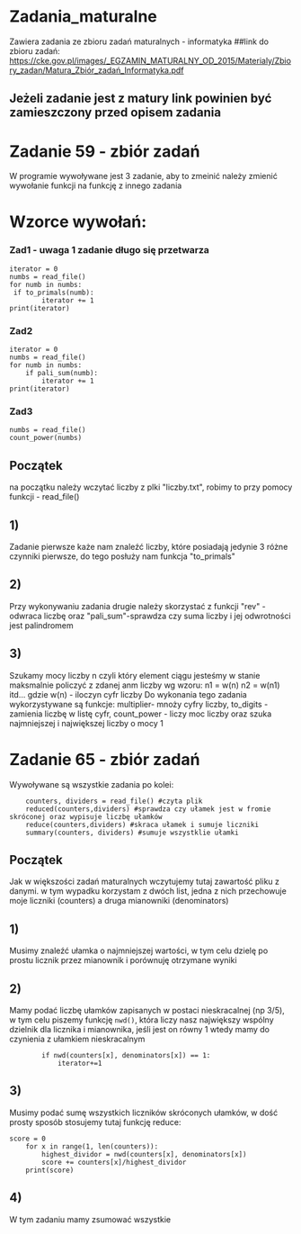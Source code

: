 # Zadania_maturalne
Zawiera zadania ze zbioru zadań maturalnych - informatyka
##link do zbioru zadań: https://cke.gov.pl/images/_EGZAMIN_MATURALNY_OD_2015/Materialy/Zbiory_zadan/Matura_Zbiór_zadań_Informatyka.pdf
## Jeżeli zadanie jest z matury link powinien być zamieszczony przed opisem zadania

# Zadanie 59 - zbiór zadań
W programie wywoływane jest 3 zadanie, aby to zmeinić należy zmienić wywołanie funkcji na funkcję z innego zadania
# Wzorce wywołań:
### Zad1 - uwaga 1 zadanie długo się przetwarza
    iterator = 0
    numbs = read_file()
    for numb in numbs:
     if to_primals(numb):
            iterator += 1
    print(iterator)
### Zad2
    iterator = 0
    numbs = read_file()
    for numb in numbs:
        if pali_sum(numb):
            iterator += 1
    print(iterator)
### Zad3
    numbs = read_file()  
    count_power(numbs)
## Początek
na początku należy wczytać liczby z plki "liczby.txt", robimy to przy pomocy funkcji - read_file()
## 1) 
Zadanie pierwsze każe nam znaleźć liczby, które posiadają jedynie 3 różne czynniki pierwsze, do tego posłuży nam funkcja "to_primals"
## 2)
Przy wykonywaniu zadania drugie należy skorzystać z funkcji "rev" - odwraca liczbę oraz "pali_sum"-sprawdza czy suma liczby i jej odwrotności jest palindromem
## 3) 
Szukamy mocy liczby n czyli który element ciągu jesteśmy w stanie maksmalnie policzyć z zdanej anm liczby wg wzoru:
n1 = w(n)
n2 = w(n1)
itd...
gdzie w(n) - iloczyn cyfr liczby
Do wykonania tego zadania wykorzystywane są funkcje: multiplier- mnoży cyfry liczby, to_digits - zamienia liczbę w listę cyfr, 
count_power - liczy moc liczby oraz szuka najmniejszej i największej liczby o mocy 1
# Zadanie 65 - zbiór zadań
Wywoływane są wszystkie zadania po kolei:
```
    counters, dividers = read_file() #czyta plik
    reduced(counters,dividers) #sprawdza czy ułamek jest w fromie skróconej oraz wypisuje liczbę ułamków
    reduce(counters,dividers) #skraca ułamek i sumuje liczniki
    summary(counters, dividers) #sumuje wszystklie ułamki
```
## Początek
Jak w większości zadań maturalnych wczytujemy tutaj zawartość pliku z danymi. w tym wypadku korzystam z dwóch list, jedna z nich
przechowuje moje liczniki (counters) a druga mianowniki (denominators)
## 1)
Musimy znaleźć ułamka o najmniejszej wartości, w tym celu dzielę po prostu licznik przez mianownik i porównuję otrzymane wyniki
## 2)
Mamy podać liczbę ułamków zapisanych w postaci nieskracalnej (np 3/5), w tym celu piszemy funkcję ```nwd()```, która liczy nasz największy wspólny dzielnik dla licznika i mianownika, jeśli jest on równy 1 wtedy mamy do czynienia z ułamkiem nieskracalnym
```
        if nwd(counters[x], denominators[x]) == 1:
            iterator+=1
```
## 3) 
Musimy podać sumę wszystkich liczników skróconych ułamków, w dość prosty sposób stosujemy tutaj funkcję reduce:
```
score = 0
    for x in range(1, len(counters)):
        highest_dividor = nwd(counters[x], denominators[x])
        score += counters[x]/highest_dividor
    print(score)
```
## 4)
W tym zadaniu mamy zsumować wszystkie
